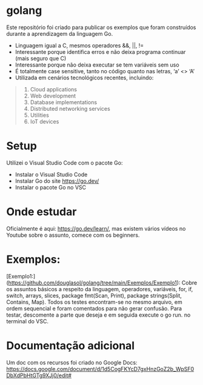 # golang
Este repositório foi criado para publicar os exemplos que foram construídos durante a aprendizagem da linguagem Go. 

* Linguagem igual a C, mesmos operadores &&, ||, !=
* Interessante porque identifica erros e não deixa programa continuar (mais seguro que C)
* Interessante porque não deixa executar se tem variáveis sem uso
* É totalmente case sensitive, tanto no código quanto nas letras, ‘a’ <> ‘A’
* Utilizada em cenários tecnológicos recentes, incluindo:
> 1. Cloud applications
> 2. Web development
> 3. Database implementations
> 4. Distributed networking services
> 5. Utilities
> 5. IoT devices

# Setup
Utilizei o Visual Studio Code com o pacote Go:

* Instalar o Visual Studio Code
* Instalar Go do site https://go.dev/
* Instalar o pacote Go no VSC

# Onde estudar
Oficialmente é aqui: https://go.dev/learn/, mas existem vários vídeos no Youtube sobre o assunto, comece com os beginners.

# Exemplos:

[Exemplo1:]
(https://github.com/douglasol/golang/tree/main/Exemplos/Exemplo1):
Cobre os assuntos básicos a respeito da linguagem, operadores, variáveis, for, if, switch, arrays, slices, package fmt(Scan, Print), package strings(Split, Contains, Map). Todos os testes encontram-se no mesmo arquivo, em ordem sequencial e foram comentados para não gerar confusão. Para testar, descomente a parte que deseja  e em seguida execute  o go run. no terminal do VSC.


# Documentação adicional
Um doc com os recursos foi criado no Google Docs: https://docs.google.com/document/d/1d5CogFKYcD7gxHnzGoZ2b_WpSF0DbXdPbHtGTg9XJj0/edit#
